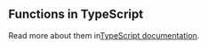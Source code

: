 ## Functions in TypeScript
Read more about them in[TypeScript documentation](https://www.typescriptlang.org/docs/handbook/functions.html).
